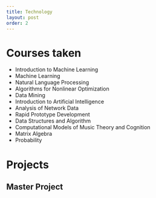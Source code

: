 ```yaml
---
title: Technology
layout: post
order: 2
---
```


# Courses taken

- Introduction to Machine Learning
- Machine Learning
- Natural Language Processing	
- Algorithms for Nonlinear Optimization
- Data Mining
- Introduction to Artificial Intelligence
- Analysis of Network Data
- Rapid Prototype Development
- Data Structures and Algorithm		
- Computational Models of Music Theory and Cognition
- Matrix Algebra
- Probability

# Projects

## Master Project